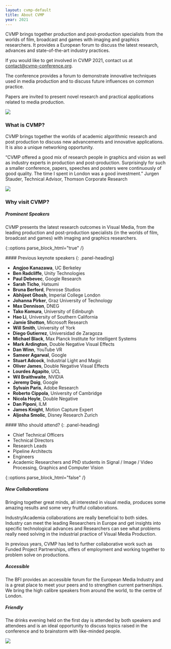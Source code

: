 ```yaml
---
layout: cvmp-default
title: About CVMP
year: 2021
---
```


CVMP brings together production and post-production specialists from the worlds of film, broadcast and games with imaging and graphics researchers. It provides a European forum to discuss the latest research, advances and state-of-the-art industry practices.

If you would like to get involved in CVMP 2021, contact us at <contact@cvmp-conference.org>.

The conference provides a forum to demonstrate innovative techniques used in media production and to discuss future influences on common practice.

Papers are invited to present novel research and practical applications related to media production.

<img src="{{site.url}}/{{site.baseurl}}/img/cvmp/cvmp-audience.jpg" class="img-thumbnail">


### What is CVMP?

CVMP brings together the worlds of academic algorithmic research and post production to discuss new advancements and innovative applications. It is also a unique networking opportunity.

“CVMP offered a good mix of research people in graphics and vision as well as industry experts in production and post-production. Surprisingly for such a smaller conference, papers, speeches and posters were continuously of good quality. The time I spent in London was a good investment.” Jurgen Stauder, Technical Advisor, Thomson Corporate Research

<img src="{{site.url}}/{{site.baseurl}}/img/cvmp/cvmp-keynote.jpg" class="img-thumbnail">


### Why visit CVMP?

##### Prominent Speakers

CVMP presents the latest research outcomes in Visual Media, from the leading production and post-production specialists (in the worlds of film, broadcast and games) with imaging and graphics researchers.


{::options parse_block_html="true" /}

<div class="row">
<div class="col-xs-12 col-sm-7">

<div class="panel panel-default">
#### Previous keynote speakers
{: .panel-heading}
<div class="panel-body">

- **Angjoo Kanazawa**, UC Berkeley
- **Ben Radcliffe**, Unity Technologies
- **Paul Debevec**, Google Research
- **Sarah Ticho**, Hatsumi
- **Bruna Berford**, Penrose Studios
- **Abhijeet Ghosh**, Imperial College London
- **Johanna Pirker**, Graz University of Technology
- **Max Dennison**, DNEG
- **Tako Komura**, University of Edinburgh
- **Hao Li**, University of Southern California
- **Jamie Shotton**, Microsoft Research
- **Will Smith**, University of York
- **Diego Gutierrez**, Universidad de Zaragoza
- **Michael Black**, Max Planck Institute for Intelligent Systems
- **Mark Ardington**, Double Negative Visual Effects
- **Dan Winn**, YouTube VR
- **Sameer Agarwal**, Google
- **Stuart Adcock**, Industrial Light and Magic
- **Oliver James**, Double Negative Visual Effects
- **Lourdes Agapito**, UCL
- **Wil Braithwaite**, NVIDIA
- **Jeremy Doig**, Google
- **Sylvain Paris**, Adobe Research
- **Roberto Cippola**, University of Cambridge
- **Nicola Hoyle**, Double Negative
- **Dan Piponi**, ILM
- **James Knight**, Motion Capture Expert
- **Aljosha Smolic**, Disney Research Zurich

</div>
</div>

</div>
<div class="col-xs-12 col-sm-5">

<div class="panel panel-default">
#### Who should attend?
{: .panel-heading}
<div class="panel-body">

-    Chief Technical Officers
-    Technical Directors
- Research Leads
-    Pipeline Architects
-    Engineers
-    Academic Researchers and PhD students in Signal / Image / Video Processing, Graphics and Computer Vision

</div>
</div>

</div>
</div>

{::options parse_block_html="false" /}


##### New Collaborations

Bringing together great minds, all interested in visual media, produces some amazing results and some very fruitful collaborations.

Industry/Academia collaborations are really beneficial to both sides. Industry can meet the leading Researchers in Europe and get insights into specific technological advances and Researchers can see what problems really need solving in the industrial practice of Visual Media Production.

In previous years, CVMP has led to further collaborative work such as Funded Project Partnerships, offers of employment and working together to problem solve on productions.


##### Accessible

The BFI provides an accessible forum for the European Media Industry and is a great place to meet your peers and to strengthen current partnerships. We bring the high calibre speakers from around the world, to the centre of London.


##### Friendly

The drinks evening held on the first day is attended by both speakers and attendees and is an ideal opportunity to discuss topics raised in the conference and to brainstorm with like-minded people.

<img src="{{site.url}}/{{site.baseurl}}/img/cvmp/cvmp-theatre.jpg" class="img-thumbnail">
